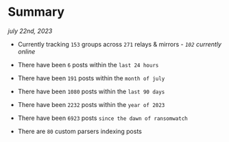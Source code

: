
# Summary
_july 22nd, 2023_

- Currently tracking `153` groups across `271` relays & mirrors - _`102` currently online_

- There have been `6` posts within the `last 24 hours`

- There have been `191` posts within the `month of july`

- There have been `1080` posts within the `last 90 days`

- There have been `2232` posts within the `year of 2023`

- There have been `6923` posts `since the dawn of ransomwatch`

- There are `80` custom parsers indexing posts
